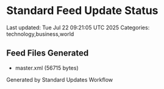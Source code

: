 # Standard Feed Update Status
Last updated: Tue Jul 22 09:21:05 UTC 2025
Categories: technology,business,world

## Feed Files Generated
- master.xml (56715 bytes)

Generated by Standard Updates Workflow
